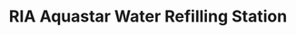 ---
title: "RIA Aquastar Water Refilling Station"
url: /davao-city/ria-aquastar-water-refilling-station/
shop: water
---